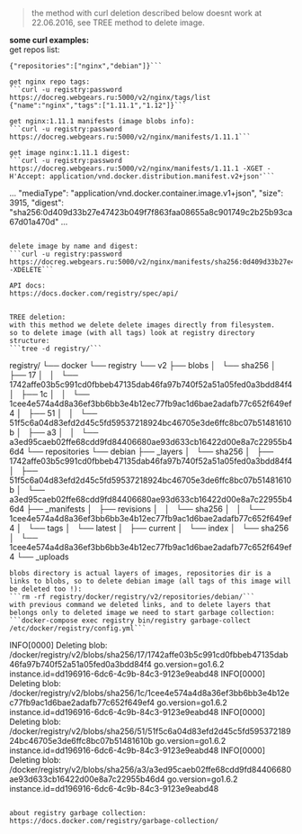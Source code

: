 >the method with curl deletion described below doesnt work at 22.06.2016, see TREE method to delete image.

**some curl examples:**  
get repos list:  
```curl -u registry:password https://docreg.webgears.ru:5000/v2/_catalog
{"repositories":["nginx","debian"]}```  

get nginx repo tags:  
```curl -u registry:password https://docreg.webgears.ru:5000/v2/nginx/tags/list
{"name":"nginx","tags":["1.11.1","1.12"]}```  

get nginx:1.11.1 manifests (image blobs info):  
```curl -u registry:password https://docreg.webgears.ru:5000/v2/nginx/manifests/1.11.1```  

get image nginx:1.11.1 digest:  
```curl -u registry:password https://docreg.webgears.ru:5000/v2/nginx/manifests/1.11.1 -XGET -H'Accept: application/vnd.docker.distribution.manifest.v2+json'```
```
...
      "mediaType": "application/vnd.docker.container.image.v1+json",
      "size": 3915,
      "digest": "sha256:0d409d33b27e47423b049f7f863faa08655a8c901749c2b25b93ca67d01a470d"
...
```

delete image by name and digest:    
```curl -u registry:password https://docreg.webgears.ru:5000/v2/nginx/manifests/sha256:0d409d33b27e47423b04f7f863faa08655a8c901749c2b25b93ca67d01a470d -XDELETE```

API docs:  
https://docs.docker.com/registry/spec/api/  


TREE deletion:  
with this method we delete delete images directly from filesystem.
so to delete image (with all tags) look at registry directory structure:  
```tree -d registry/```

```
registry/
└── docker
    └── registry
        └── v2
            ├── blobs
            │   └── sha256
            │       ├── 17
            │       │   └── 1742affe03b5c991cd0fbbeb47135dab46fa97b740f52a51a05fed0a3bdd84f4
            │       ├── 1c
            │       │   └── 1cee4e574a4d8a36ef3bb6bb3e4b12ec77fb9ac1d6bae2adafb77c652f649ef4
            │       ├── 51
            │       │   └── 51f5c6a04d83efd2d45c5fd59537218924bc46705e3de6ffc8bc07b51481610b
            │       ├── a3
            │       │   └── a3ed95caeb02ffe68cdd9fd84406680ae93d633cb16422d00e8a7c22955b46d4
            └── repositories
                └── debian
                    ├── _layers
                    │   └── sha256
                    │       ├── 1742affe03b5c991cd0fbbeb47135dab46fa97b740f52a51a05fed0a3bdd84f4
                    │       ├── 51f5c6a04d83efd2d45c5fd59537218924bc46705e3de6ffc8bc07b51481610b
                    │       └── a3ed95caeb02ffe68cdd9fd84406680ae93d633cb16422d00e8a7c22955b46d4
                    ├── _manifests
                    │   ├── revisions
                    │   │   └── sha256
                    │   │       └── 1cee4e574a4d8a36ef3bb6bb3e4b12ec77fb9ac1d6bae2adafb77c652f649ef4
                    │   └── tags
                    │       └── latest
                    │           ├── current
                    │           └── index
                    │               └── sha256
                    │                   └── 1cee4e574a4d8a36ef3bb6bb3e4b12ec77fb9ac1d6bae2adafb77c652f649ef4
                    └── _uploads
```
blobs directory is actual layers of images, repositories dir is a links to blobs, so to delete debian image (all tags of this image will be deleted too !):  
```rm -rf registry/docker/registry/v2/repositories/debian/```
with previous command we deleted links, and to delete layers that belongs only to deleted image we need to start garbage collection:  
```docker-compose exec registry bin/registry garbage-collect /etc/docker/registry/config.yml```

```
INFO[0000] Deleting blob: /docker/registry/v2/blobs/sha256/17/1742affe03b5c991cd0fbbeb47135dab46fa97b740f52a51a05fed0a3bdd84f4  go.version=go1.6.2 instance.id=dd196916-6dc6-4c9b-84c3-9123e9eabd48
INFO[0000] Deleting blob: /docker/registry/v2/blobs/sha256/1c/1cee4e574a4d8a36ef3bb6bb3e4b12ec77fb9ac1d6bae2adafb77c652f649ef4  go.version=go1.6.2 instance.id=dd196916-6dc6-4c9b-84c3-9123e9eabd48
INFO[0000] Deleting blob: /docker/registry/v2/blobs/sha256/51/51f5c6a04d83efd2d45c5fd59537218924bc46705e3de6ffc8bc07b51481610b  go.version=go1.6.2 instance.id=dd196916-6dc6-4c9b-84c3-9123e9eabd48
INFO[0000] Deleting blob: /docker/registry/v2/blobs/sha256/a3/a3ed95caeb02ffe68cdd9fd84406680ae93d633cb16422d00e8a7c22955b46d4  go.version=go1.6.2 instance.id=dd196916-6dc6-4c9b-84c3-9123e9eabd48
```

about registry garbage collection: https://docs.docker.com/registry/garbage-collection/  
